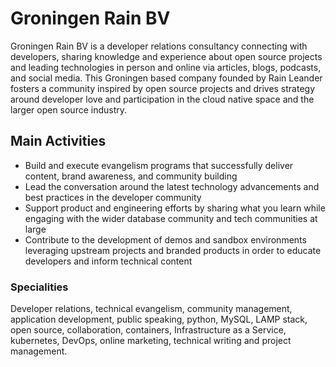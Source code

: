 # Groningen Rain BV

Groningen Rain BV is a developer relations consultancy connecting with developers, sharing knowledge and experience about open source projects and leading technologies in person and online via articles, blogs, podcasts, and social media. This Groningen based company founded by Rain Leander fosters a community inspired by open source projects and drives strategy around developer love and participation in the cloud native space and the larger open source industry. 

## Main Activities

* Build and execute evangelism programs that successfully deliver content, brand awareness, and community building
* Lead the conversation around the latest technology advancements and best practices in the developer community
* Support product and engineering efforts by sharing what you learn while engaging with the wider database community and tech communities at large
* Contribute to the development of demos and sandbox environments leveraging upstream projects and branded products in order to educate developers and inform technical content

### Specialities

Developer relations, technical evangelism, community management, application development, public speaking, python, MySQL, LAMP stack, open source, collaboration, containers, Infrastructure as a Service, kubernetes, DevOps, online marketing, technical writing and project management.
